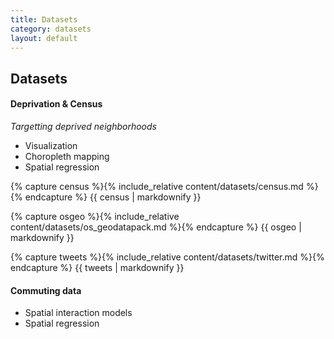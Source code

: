 ```yaml
---
title: Datasets
category: datasets
layout: default
---
```


## Datasets

#### Deprivation & Census

*Targetting deprived neighborhoods*

* Visualization
* Choropleth mapping
* Spatial regression

{% capture census %}{% include_relative content/datasets/census.md %}{% endcapture %}
{{ census | markdownify }}

{% capture osgeo %}{% include_relative content/datasets/os_geodatapack.md %}{% endcapture %}
{{ osgeo | markdownify }}

{% capture tweets %}{% include_relative content/datasets/twitter.md %}{% endcapture %}
{{ tweets | markdownify }}


#### Commuting data

* Spatial interaction models
* Spatial regression

